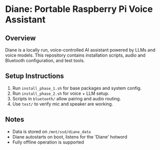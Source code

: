 # Diane: Portable Raspberry Pi Voice Assistant

## Overview
Diane is a locally run, voice-controlled AI assistant powered by LLMs and voice models.
This repository contains installation scripts, audio and Bluetooth configuration, and test tools.

## Setup Instructions
1. Run `install_phase_1.sh` for base packages and system config.
2. Run `install_phase_2.sh` for voice + LLM setup.
3. Scripts in `bluetooth/` allow pairing and audio routing.
4. Use `test/` to verify mic and speaker are working.

## Notes
- Data is stored on `/mnt/ssd/diane_data`
- Diane autostarts on boot, listens for the 'Diane' hotword
- Fully offline operation is supported
